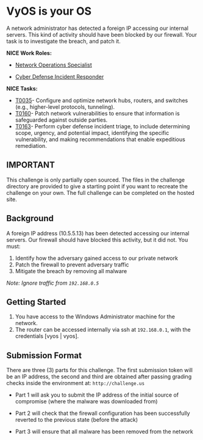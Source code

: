  # VyOS is your OS

A network administrator has detected a foreign IP accessing our internal servers. This kind of activity should have been blocked by our firewall. Your task is to investigate the breach, and patch it. 

  **NICE Work Roles:**   

  - [Network Operations Specialist](https://niccs.cisa.gov/workforce-development/nice-framework/workroles?name=Network+Operations+Specialist&id=All)

  - [Cyber Defense Incident Responder](https://niccs.cisa.gov/workforce-development/nice-framework/workroles?name=Cyber+Defense+Incident+Responder&id=All)

  **NICE Tasks:**

  - [T0035](https://niccs.cisa.gov/workforce-development/nice-framework/tasks?id=T0035&description=All)- Configure and optimize network hubs, routers, and switches (e.g., higher-level protocols, tunneling).
  - [T0160](https://niccs.cisa.gov/workforce-development/nice-framework/tasks?id=T0160&description=All)- Patch network vulnerabilities to ensure that information is safeguarded against outside parties.
  - [T0163](https://niccs.cisa.gov/workforce-development/nice-framework/tasks?id=T0163&description=All)- Perform cyber defense incident triage, to include determining scope, urgency, and potential impact, identifying the specific vulnerability, and making recommendations that enable expeditious remediation.

## IMPORTANT
This challenge is only partially open sourced. The files in the challenge directory are provided to give a starting point if you want to recreate the challenge on your own. The full challenge can be completed on the hosted site.

  ## Background  
A foreign IP address (10.5.5.13) has been detected accessing our internal servers. Our firewall should have blocked this activity, but it did not. You must:
   1. Identify how the adversary gained access to our private network
   2. Patch the firewall to prevent adversary traffic
   2. Mitigate the breach by removing all malware
  
_Note: Ignore traffic from `192.168.0.5`_

   
  ## Getting Started
1. You have access to the Windows Administrator machine for the network. 
2. The router can be accessed internally via ssh at `192.168.0.1`, with the credentials [vyos | vyos].

  ## Submission Format

  There are three (3) parts for this challenge. The first submission token will be an IP address, the second and third are obtained after passing grading checks inside the environment at: `http://challenge.us`

- Part 1 will ask you to submit the IP address of the initial source of compromise (where the malware was downloaded from)

- Part 2 will check that the firewall configuration has been successfully reverted to the previous state (before the attack)

- Part 3 will ensure that all malware has been removed from the network


 